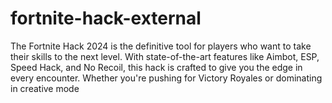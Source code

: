 # fortnite-hack-external
The Fortnite Hack 2024 is the definitive tool for players who want to take their skills to the next level. With state-of-the-art features like Aimbot, ESP, Speed Hack, and No Recoil, this hack is crafted to give you the edge in every encounter. Whether you're pushing for Victory Royales or dominating in creative mode
